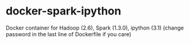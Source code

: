# docker-spark-ipython

Docker container for Hadoop (2.6), Spark (1.3.0), ipython (3.1)
(change password in the last line of Dockerfile if you care)
